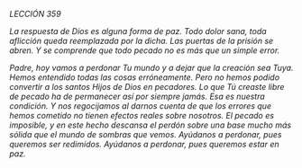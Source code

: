 *LECCIÓN 359*

*La respuesta de Dios es alguna forma de paz. Todo dolor sana, toda aflicción queda reemplazada por la dicha. Las puertas de la prisión se abren. Y se comprende que todo pecado no es más que un simple error.*

_Padre, hoy vamos a perdonar Tu mundo y a dejar que la creación sea Tuya. Hemos entendido todas las cosas erróneamente. Pero no hemos podido convertir a los santos Hijos de Dios en pecadores. Lo que Tú creaste libre de pecado ha de permanecer así por siempre jamás. Esa es nuestra condición. Y nos regocijamos al darnos cuenta de que los errores que hemos cometido no tienen efectos reales sobre nosotros. El pecado es imposible, y en este hecho descansa el perdón sobre una base mucho más sólida que el mundo de sombras que vemos. Ayúdanos a perdonar, pues queremos ser redimidos. Ayúdanos a perdonar, pues queremos estar en paz._